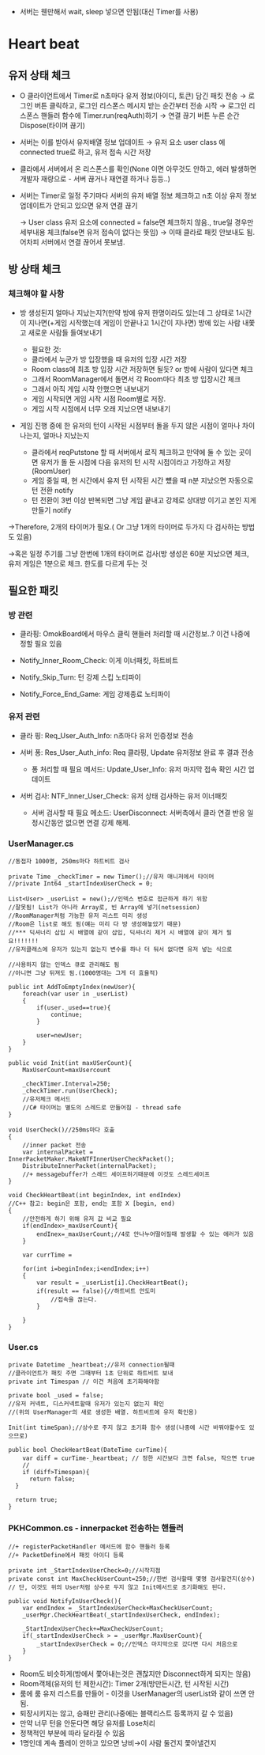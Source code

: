 - 서버는 웬만해서 wait, sleep 넣으면 안됨(대신 Timer를 사용)


# Heart beat

## 유저 상태 체크

- O 클라이언트에서 Timer로 n초마다 유저 정보(아이디, 토큰) 담긴 패킷 전송
→ 로그인 버튼 클릭하고, 로그인 리스폰스 메시지 받는 순간부터 전송 시작
→ 로그인 리스폰스 핸들러 함수에 Timer.run(reqAuth)하기
→ 연결 끊기 버튼 누른 순간 Dispose(타이머 끊기)

- 서버는 이를 받아서 유저배열 정보 업데이트
→ 유저 요소 user class 에 connected true로 하고, 유저 접속 시간 저장

- 클라에서 서버에서 온 리스폰스를 확인(None 이면 아무것도 안하고, 에러 발생하면 개발자 재량으로 - 서버 끊거나 재연결 하거나 등등..)

- 서버는 Timer로 일정 주기마다 서버의 유저 배열 정보 체크하고 n초 이상 유저 정보 업데이트가 안되고 있으면 유저 연결 끊기
    
    → User class 유저 요소에 connected = false면 체크하지 않음., true일 경우만 세부내용 체크(false면 유저 접속이 없다는 뜻임)
    → 이때 클라로 패킷 안보내도 됨. 어차피 서버에서 연결 끊어서 못보냄.
    

## 방 상태 체크

### 체크해야 할 사항

- 방 생성된지 얼마나 지났는지?(만약 방에 유저 한명이라도 있는데 그 상태로 1시간이 지나면(+게임 시작했는데 게임이 안끝나고 1시간이 지나면) 방에 있는 사람 내쫓고 새로운 사람들 들여보내기
    - 필요한 것:
    - 클라에서 누군가 방 입장했을 때 유저의 입장 시간 저장
    - Room class에 최초 방 입장 시간 저장하면 될듯? or 방에 사람이 있다면 체크
    - 그래서 RoomManager에서 돌면서 각 Room마다 최초 방 입장시간 체크
    - 그래서 아직 게임 시작 안했으면 내보내기
    - 게임 시작되면 게임 시작 시점 Room별로 저장.
    - 게임 시작 시점에서 너무 오래 지났으면 내보내기

- 게임 진행 중에 한 유저의 턴이 시작된 시점부터 돌을 두지 않은 시점이 얼마나 차이나는지, 얼마나 지났는지
    - 클라에서 reqPutstone 할 때 서버에서 로직 체크하고 만약에 둘 수 있는 곳이면 유저가 돌 둔 시점에 다음 유저의 턴 시작 시점이라고 가정하고 저장(RoomUser)
    - 게임 중일 때, 현 시간에서 유저 턴 시작된 시간 뻈을 때  n분 지났으면 자동으로 턴 전환 notify
    - 턴 전환이 3번 이상 반복되면 그냥 게임 끝내고 강제로 상대방 이기고 본인 지게 만들기 notify

→Therefore, 2개의 타이머가 필요.( Or 그냥 1개의 타이머로 두가지 다 검사하는 방법도 있음)

→혹은 일정 주기를 그냥 한번에 1개의 타이머로 검사(방 생성은 60분 지났으면 체크, 유저 게임은 1분으로 체크. 한도를 다르게 두는 것


## 필요한 패킷

### 방 관련

- 클라핑: OmokBoard에서 마우스 클릭 핸들러 처리할 때 시간정보..? 이건 나중에 정할 필요 있음

- Notify_Inner_Room_Check: 이게 이너패킷, 하트비트

- Notify_Skip_Turn: 턴 강제 스킵 노티파이

- Notify_Force_End_Game: 게임 강제종료 노티파이


### 유저 관련

- 클라 핑: Req_User_Auth_Info: n초마다 유저 인증정보 전송

- 서버 퐁: Res_User_Auth_info: Req 클라핑, Update 유저정보 완료 후 결과 전송

	- 퐁 처리할 때 필요 메서드: Update_User_Info: 유저 마지막 접속 확인 시간 업데이트

- 서버 검사: NTF_Inner_User_Check: 유저 상태 검사하는 유저 이너패킷

	- 서버 검사할 때 필요 메소드: UserDisconnect: 서버측에서 클라 연결 반응 일정시간동안 없으면 연결 강제 해제.


### UserManager.cs
```
//동접자 1000명, 250ms마다 하트비트 검사

private Time _checkTimer = new Timer();//유저 매니저에서 타이머
//private Int64 _startIndexUserCheck = 0;

List<User> _userList = new();//인덱스 번호로 접근하게 하기 위함
//잘못됨! List가 아니라 Array로, 빈 Array에 넣기(netsession)
//RoomManager처럼 가능한 유저 리스트 미리 생성
//Room은 list로 해도 됨(얘는 미리 다 방 생성해놓았기 때문)
//*** 딕셔너리 삽입 시 배열에 같이 삽입, 딕셔너리 제거 시 배열에 같이 제거 필요!!!!!!!
//유저클래스에 유저가 있는지 없는지 변수를 하나 더 둬서 없다면 유저 넣는 식으로

//사용하지 않는 인덱스 큐로 관리해도 됨
//아니면 그냥 뒤져도 됨.(1000명대는 그게 더 효율적)

public int AddToEmptyIndex(newUser){
	foreach(var user in _userList)
	{
		if(user._used==true){
			continue;
		}
		
		user=newUser;
	}
}

public void Init(int maxUSerCount){
	MaxUserCount=maxUsercount
	
	_checkTimer.Interval=250;
	_checkTimer.run(UserCheck);
	//유저체크 메서드
	//C# 타이머는 별도의 스레드로 만들어짐 - thread safe
}

void UserCheck()//250ms마다 호출
{
	//inner packet 전송
	var internalPacket = InnerPacketMaker.MakeNTFInnerUserCheckPacket();
	DistributeInnerPacket(internalPacket);
	//+ messagebuffer가 스레드 세이프하기때문에 이것도 스레드세이프
}

void CheckHeartBeat(int beginIndex, int endIndex)
//C++ 참고: begin은 포함, end는 포함 X [begin, end)
{
	//안전하게 하기 위해 유저 값 비교 필요
	if(endIndex>_maxUserCount){
		endInex=_maxUserCount;//4로 안나누어떨어질때 발생할 수 있는 에러가 있음
	}
	
	var currTime = 
	
	for(int i=beginIndex;i<endIndex;i++)
	{
		var result = _userList[i].CheckHeartBeat();	
		if(result == false){//하트비트 안도미
			//접속을 끊는다.
		}
		
	}
}
```




### User.cs
```
private Datetime _heartbeat;//유저 connection될때
//클라이언트가 패킷 주면 그때부터 1초 단위로 하트비트 보내
private int Timespan // 이건 처음에 초기화해야함

private bool _used = false;
//유저 커넥트, 디스커넥트할때 유저가 있는지 없는지 확인
//(위의 UserManager의 새로 생성한 배열. 하트비트에 유저 확인용)

Init(int timeSpan);//상수로 주지 않고 초기화 함수 생성(나중에 시간 바꿔야할수도 있으므로)

public bool CheckHeartBeat(DateTime curTime){
	var diff = curTime-_heartbeat; // 정한 시간보다 크면 false, 작으면 true
	//
	if (diff>Timespan){
      return false;
  }

  return true;
}
```




### PKHCommon.cs - innerpacket 전송하는 핸들러
```
//+ registerPacketHandler 메서드에 함수 핸들러 등록
//+ PacketDefine에서 패킷 아이디 등록

private int _StartIndexUserCheck=0;//시작지점
private const int MaxCheckUserCount=250;//한번 검사할때 몇명 검사할건지(상수)
// 단, 이것도 위의 User처럼 상수로 두지 않고 Init메서드로 초기화해도 된다.

public void NotifyInUserCheck(){
	var endIndex = _StartIndexUserCheck+MaxCheckUserCount;
	_userMgr.CheckHeartBeat(_startIndexUserCheck, endIndex);
	
	_StartIndexUserCheck+=MaxCheckUserCount;
	if(_startIndexUserCheck > = _userMgr.MaxUserCount){
		_startIndexUserCheck = 0;//인덱스 마지막으로 갔다면 다시 처음으로
	}
}
```





- Room도 비슷하게(방에서 쫓아내는것은 괜찮지만 Disconnect하게 되지는 않음)
- Room객체(유저의 턴 제한시간): Timer 2개(방만든시간, 턴 시작된 시간)
- 룸에 룸 유저 리스트를 만들어 - 이것을 UserManager의 userList와 같이 쓰면 안됨.
- 퇴장시키지는 않고, 승패만 관리(나중에는 블랙리스트 등록까지 갈 수 있음)
- 만약 너무 턴을 안둔다면 해당 유저를 Lose처리
- 정책적인 부분에 따라 달라질 수 있음
- 1명인데 계속 플레이 안하고 있으면 낭비→이 사람 둘건지 쫓아낼건지
